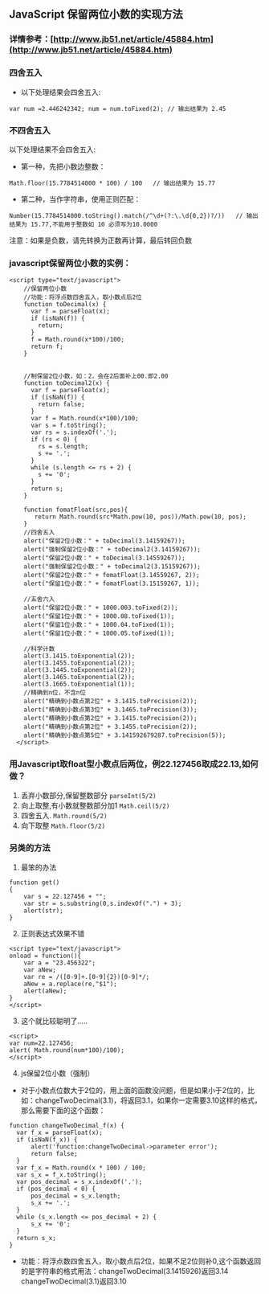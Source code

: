 ## JavaScript 保留两位小数的实现方法

### 详情参考：[http://www.jb51.net/article/45884.htm](http://www.jb51.net/article/45884.htm)

### 四舍五入
- 以下处理结果会四舍五入:

`var num =2.446242342;
num = num.toFixed(2); // 输出结果为 2.45`

### 不四舍五入
以下处理结果不会四舍五入:
- 第一种，先把小数边整数：

`Math.floor(15.7784514000 * 100) / 100  
// 输出结果为 15.77`

- 第二种，当作字符串，使用正则匹配：

`Number(15.7784514000.toString().match(/^\d+(?:\.\d{0,2})?/))  
// 输出结果为 15.77,不能用于整数如 10 必须写为10.0000`

注意：如果是负数，请先转换为正数再计算，最后转回负数

### javascript保留两位小数的实例：

```
<script type="text/javascript"> 
    //保留两位小数  
    //功能：将浮点数四舍五入，取小数点后2位 
    function toDecimal(x) { 
      var f = parseFloat(x); 
      if (isNaN(f)) { 
        return; 
      } 
      f = Math.round(x*100)/100; 
      return f; 
    } 
  
  
    //制保留2位小数，如：2，会在2后面补上00.即2.00 
    function toDecimal2(x) { 
      var f = parseFloat(x); 
      if (isNaN(f)) { 
        return false; 
      } 
      var f = Math.round(x*100)/100; 
      var s = f.toString(); 
      var rs = s.indexOf('.'); 
      if (rs < 0) { 
        rs = s.length; 
        s += '.'; 
      } 
      while (s.length <= rs + 2) { 
        s += '0'; 
      } 
      return s; 
    } 
      
    function fomatFloat(src,pos){   
       return Math.round(src*Math.pow(10, pos))/Math.pow(10, pos);   
    } 
    //四舍五入 
    alert("保留2位小数：" + toDecimal(3.14159267)); 
    alert("强制保留2位小数：" + toDecimal2(3.14159267)); 
    alert("保留2位小数：" + toDecimal(3.14559267)); 
    alert("强制保留2位小数：" + toDecimal2(3.15159267)); 
    alert("保留2位小数：" + fomatFloat(3.14559267, 2)); 
    alert("保留1位小数：" + fomatFloat(3.15159267, 1)); 
      
    //五舍六入 
    alert("保留2位小数：" + 1000.003.toFixed(2)); 
    alert("保留1位小数：" + 1000.08.toFixed(1)); 
    alert("保留1位小数：" + 1000.04.toFixed(1)); 
    alert("保留1位小数：" + 1000.05.toFixed(1)); 
      
    //科学计数 
    alert(3.1415.toExponential(2)); 
    alert(3.1455.toExponential(2)); 
    alert(3.1445.toExponential(2)); 
    alert(3.1465.toExponential(2)); 
    alert(3.1665.toExponential(1)); 
    //精确到n位，不含n位 
    alert("精确到小数点第2位" + 3.1415.toPrecision(2)); 
    alert("精确到小数点第3位" + 3.1465.toPrecision(3)); 
    alert("精确到小数点第2位" + 3.1415.toPrecision(2)); 
    alert("精确到小数点第2位" + 3.1455.toPrecision(2)); 
    alert("精确到小数点第5位" + 3.141592679287.toPrecision(5)); 
  </script>
```

### 用Javascript取float型小数点后两位，例22.127456取成22.13,如何做？
1. 丢弃小数部分,保留整数部分 `parseInt(5/2)`
2. 向上取整,有小数就整数部分加1 `Math.ceil(5/2)`
3. 四舍五入. `Math.round(5/2)`
4. 向下取整  `Math.floor(5/2)`

### 另类的方法
1. 最笨的办法
```
function get()
{
    var s = 22.127456 + "";
    var str = s.substring(0,s.indexOf(".") + 3);
    alert(str);
}
```

2. 正则表达式效果不错

```
<script type="text/javascript">
onload = function(){
    var a = "23.456322";
    var aNew;
    var re = /([0-9]+.[0-9]{2})[0-9]*/;
    aNew = a.replace(re,"$1");
    alert(aNew);
}
</script>
```

3. 这个就比较聪明了.....

```
<script>
var num=22.127456;
alert( Math.round(num*100)/100);
</script>
```

4. js保留2位小数（强制）
  - 对于小数点位数大于2位的，用上面的函数没问题，但是如果小于2位的，比如：changeTwoDecimal(3.1)，将返回3.1，如果你一定需要3.10这样的格式，那么需要下面的这个函数：
  
  ```
  function changeTwoDecimal_f(x) {
    var f_x = parseFloat(x);
    if (isNaN(f_x)) {
        alert('function:changeTwoDecimal->parameter error');
        return false;
    }
    var f_x = Math.round(x * 100) / 100;
    var s_x = f_x.toString();
    var pos_decimal = s_x.indexOf('.');
    if (pos_decimal < 0) {
        pos_decimal = s_x.length;
        s_x += '.';
    }
    while (s_x.length <= pos_decimal + 2) {
        s_x += '0';
    }
    return s_x;
}
  ```
  
  - 功能：将浮点数四舍五入，取小数点后2位，如果不足2位则补0,这个函数返回的是字符串的格式用法：changeTwoDecimal(3.1415926)返回3.14 changeTwoDecimal(3.1)返回3.10
